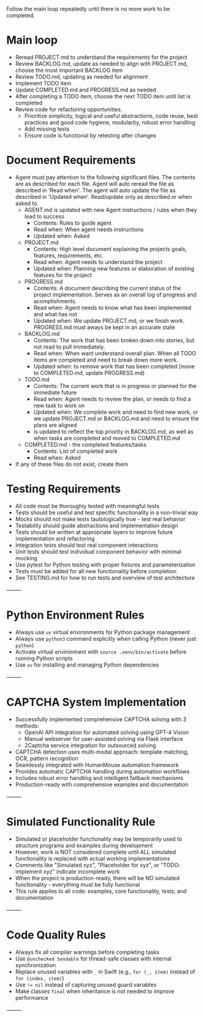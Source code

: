 Follow the main loop repeatedly until there is no more work to be completed.

# Main loop

- Reread PROJECT.md to understand the requirements for the project
- Review BACKLOG.md, update as needed to align with PROJECT.md, choose the most important BACKLOG item
- Review TODO.md, updating as needed for alignment
- Implement TODO item
- Update COMPLETED.md and PROGRESS.md as needed
- After completing a TODO item, choose the next TODO item until list is completed
- Review code for refactoring opportunities.
    - Prioritize simplicity, logical and useful abstractions, code reuse, best practices and good code hygiene, modularity, robust error handling
    - Add missing tests
    - Ensure code is functional by retesting after changes

# Document Requirements

- Agent must pay attention to the following significant files.  The contents are as described for each file.  Agent will auto reread the file as described in 'Read when'.  The agent will auto update the file as described in 'Updated when'. Read/update only as described or when asked to.
    - AGENT.md is updated with new Agent instructions / rules when they lead to success
        - Contents: Rules to guide agent
        - Read when: When agent needs instructions
        - Updated when: Asked
    - PROJECT.md
        - Contents: High level document explaining the projects goals, features, requirements, etc.
        - Read when: Agent needs to understand the project
        - Updated when: Planning new features or elaboration of existing features for the project
    - PROGRESS.md
        - Contents: A document describing the current status of the project implementation.  Serves as an overall log of progress and acomplishments.
        - Read when: Agent needs to know what has been implemented and what has not
        - Updated when: We update PROJECT.md, or we finish work.  PROGRESS.md must aways be kept in an accurate state
    - BACKLOG.md
        - Contents: The work that has been broken down into stories, but not read to pull immediately.
        - Read when: When want understand overall plan.  When all TODO items are completed and need to break down more work.
        - Updated when: to remove work that has been completed (move to COMPLETED.md, update PROGRESS.md)
    - TODO.md
        - Contents: The current work that is in progress or planned for the immediate future
        - Read when: Agent needs to review the plan, or needs to find a new task to work on
        - Updated when: We complete work and need to find new work, or we update PROJECT.md or BACKLOG.md and need to ensure the plans are aligned
        - is updated to reflect the top priority in BACKLOG.md, as well as when tasks are completed and moved to COMPLETED.md
    - COMPLETED.md - the completed features/tasks
        - Contents: List of completed work
        - Read when: Asked
- If any of these files do not exist, create them

# Testing Requirements

- All code must be thoroughly tested with meaningful tests
- Tests should be useful and test specific functionality in a non-trivial way
- Mocks should not make tests tautologically true - test real behavior
- Testability should guide abstractions and implementation design
- Tests should be written at appropriate layers to improve future implementation and refactoring
- Integration tests should test real component interactions
- Unit tests should test individual component behavior with minimal mocking
- Use pytest for Python testing with proper fixtures and parameterization
- Tests must be added for all new functionality before completion
- See TESTING.md for how to run tests and overview of test architecture

⸻

# Python Environment Rules

- Always use `uv` virtual environments for Python package management
- Always use `python3` command explicitly when calling Python (never just `python`)
- Activate virtual environment with `source .venv/bin/activate` before running Python scripts
- Use `uv` for installing and managing Python dependencies

⸻

# CAPTCHA System Implementation

- Successfully implemented comprehensive CAPTCHA solving with 3 methods:
    - OpenAI API integration for automated solving using GPT-4 Vision
    - Manual webserver for user-assisted solving via Flask interface
    - 2Captcha service integration for outsourced solving
- CAPTCHA detection uses multi-modal approach: template matching, OCR, pattern recognition
- Seamlessly integrated with HumanMouse automation framework
- Provides automatic CAPTCHA handling during automation workflows
- Includes robust error handling and intelligent fallback mechanisms
- Production-ready with comprehensive examples and documentation

⸻

# Simulated Functionality Rule

- Simulated or placeholder functionality may be temporarily used to structure programs and examples during development
- However, work is NOT considered complete until ALL simulated functionality is replaced with actual working implementations
- Comments like "Simulated xyz", "Placeholder for xyz", or "TODO: implement xyz" indicate incomplete work
- When the project is production-ready, there will be NO simulated functionality - everything must be fully functional
- This rule applies to all code: examples, core functionality, tests, and documentation

⸻

# Code Quality Rules

- Always fix all compiler warnings before completing tasks
- Use `@unchecked Sendable` for thread-safe classes with internal synchronization
- Replace unused variables with `_` in Swift (e.g., `for (_, item)` instead of `for (index, item)`)
- Use `!= nil` instead of capturing unused guard variables
- Make classes `final` when inheritance is not needed to improve performance

⸻


